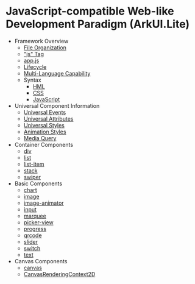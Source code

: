 # JavaScript-compatible Web-like Development Paradigm (ArkUI.Lite)

- Framework Overview<!--js-lite-framework-overview-->
  - [File Organization](js-lite-framework-file.md)
  - ["js" Tag](js-lite-framework-js-tag.md)
  - [app.js](js-lite-framework-js-file.md)
  - [Lifecycle](js-lite-framework-lifecycle.md)
  - [Multi-Language Capability](js-lite-framework-localization.md)
  - Syntax<!--js-lite-syntax-->
    - [HML](js-lite-framework-syntax-hml.md)
    - [CSS](js-lite-framework-syntax-css.md)
    - [JavaScript](js-lite-framework-syntax-js.md)
- Universal Component Information<!--js-lite-universal-comp-infor-->
  - [Universal Events](js-lite-common-events.md)
  - [Universal Attributes](js-lite-common-attributes.md)
  - [Universal Styles](js-lite-common-styles.md)
  - [Animation Styles](js-lite-components-common-animation.md)
  - [Media Query](js-lite-components-common-mediaquery.md)
- Container Components<!--js-lite-container-comp-->
  - [div](js-lite-components-container-div.md)
  - [list](js-lite-components-container-list.md)
  - [list-item](js-lite-components-container-list-item.md)
  - [stack](js-lite-components-container-stack.md)
  - [swiper](js-lite-components-container-swiper.md)
- Basic Components<!--js-lite-basic-comp-->
  - [chart](js-lite-components-basic-chart.md)
  - [image](js-lite-components-basic-image.md)
  - [image-animator](js-lite-components-basic-image-animator.md)
  - [input](js-lite-components-basic-input.md)
  - [marquee](js-lite-components-basic-marquee.md)
  - [picker-view](js-lite-components-basic-picker-view.md)
  - [progress](js-lite-components-basic-progress.md)
  - [qrcode](js-lite-components-basic-qrcode.md)
  - [slider](js-lite-components-basic-slider.md)
  - [switch](js-lite-components-basic-switch.md)
  - [text](js-lite-components-basic-text.md)
- Canvas Components<!--js-lite-canvas-comp-->
  - [canvas](js-lite-components-canvas-canvas.md)
  - [CanvasRenderingContext2D](js-lite-components-canvas-canvasrenderingcontext2d.md)